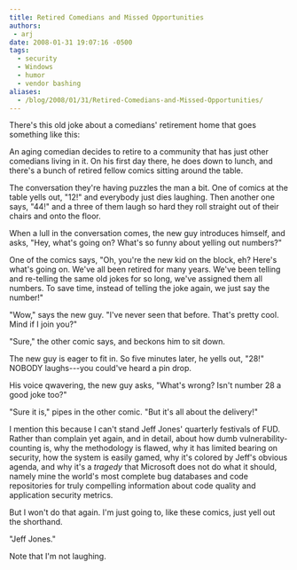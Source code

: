 ```yaml
---
title: Retired Comedians and Missed Opportunities
authors:
 - arj
date: 2008-01-31 19:07:16 -0500
tags:
  - security
  - Windows
  - humor
  - vendor bashing
aliases:
  - /blog/2008/01/31/Retired-Comedians-and-Missed-Opportunities/
---
```

There's this old joke about a comedians' retirement home that goes something like this:

An aging comedian decides to retire to a community that has just other comedians living in it. On his first day there, he does down to lunch, and there's a bunch of retired fellow comics sitting around the table.

<!--more-->

The conversation they're having puzzles the man a bit. One of comics at the table yells out, "12!" and everybody just dies laughing. Then another one says, "44!" and a three of them laugh so hard they roll straight out of their chairs and onto the floor.

When a lull in the conversation comes, the new guy introduces himself, and asks, "Hey, what's going on? What's so funny about yelling out numbers?"

One of the comics says, "Oh, you're the new kid on the block, eh? Here's what's going on. We've all been retired for many years. We've been telling and re-telling the same old jokes for so long, we've assigned them all numbers. To save time, instead of telling the joke again, we just say the number!"

"Wow," says the new guy. "I've never seen that before. That's pretty cool. Mind if I join you?"

"Sure," the other comic says, and beckons him to sit down.

The new guy is eager to fit in. So five minutes later, he yells out, "28!" NOBODY laughs---you could've heard a pin drop.

His voice qwavering, the new guy asks, "What's wrong? Isn't number 28 a good joke too?"

"Sure it is," pipes in the other comic. "But it's all about the delivery!"

I mention this because I can't stand Jeff Jones' quarterly festivals of FUD. Rather than complain yet again, and in detail, about how dumb vulnerability-counting is, why the methodology is flawed, why it has limited bearing on security, how the system is easily gamed, why it's colored by Jeff's obvious agenda, and why it's a _tragedy_ that Microsoft does not do what it should, namely mine the world's most complete bug databases and code repositories for truly compelling information about code quality and application security metrics.

But I won't do that again. I'm just going to, like these comics, just yell out the shorthand.

"Jeff Jones."

Note that I'm not laughing.

